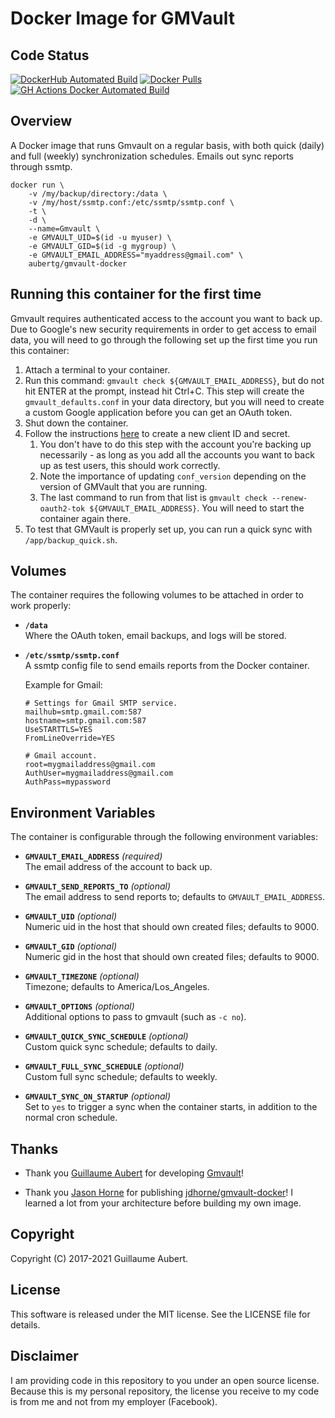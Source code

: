 Docker Image for GMVault
========================


Code Status
-----------

[![DockerHub Automated Build](https://img.shields.io/docker/automated/aubertg/gmvault-docker)](https://hub.docker.com/r/aubertg/gmvault-docker/builds/)
[![Docker Pulls](https://img.shields.io/docker/pulls/aubertg/gmvault-docker.svg)](https://hub.docker.com/r/aubertg/gmvault-docker/)
[![GH Actions Docker Automated Build](https://github.com/guillaumeaubert/gmvault-docker/actions/workflows/build_docker.yml/badge.svg)](https://github.com/guillaumeaubert/gmvault-docker/actions/workflows/build_docker.yml)


Overview
--------

A Docker image that runs Gmvault on a regular basis, with both quick (daily) and
full (weekly) synchronization schedules. Emails out sync reports through ssmtp.

```
docker run \
	-v /my/backup/directory:/data \
	-v /my/host/ssmtp.conf:/etc/ssmtp/ssmtp.conf \
	-t \
	-d \
	--name=Gmvault \
	-e GMVAULT_UID=$(id -u myuser) \
	-e GMVAULT_GID=$(id -g mygroup) \
	-e GMVAULT_EMAIL_ADDRESS="myaddress@gmail.com" \
	aubertg/gmvault-docker
```


Running this container for the first time
-----------------------------------------

Gmvault requires authenticated access to the account you want to back up. Due
to Google's new security requirements in order to get access to email data,
you will need to go through the following set up the first time
you run this container:

1. Attach a terminal to your container.
2. Run this command: `gmvault check ${GMVAULT_EMAIL_ADDRESS}`, but do not hit
ENTER at the prompt, instead hit Ctrl+C. This step will create the
`gmvault_defaults.conf` in your data directory, but you will need to create a
custom Google application before you can get an OAuth token.
3. Shut down the container.
4. Follow the instructions
[here](https://github.com/gaubert/gmvault/issues/335#issuecomment-846483036) to
create a new client ID and secret.
	1. You don't have to do this step with the account you're backing up
	necessarily - as long as you add all the accounts you want to back up as test
	users, this should work correctly.
	2. Note the importance of updating `conf_version` depending on the version of
	GMVault that you are running.
	3. The last command to run from that list is
	`gmvault check --renew-oauth2-tok ${GMVAULT_EMAIL_ADDRESS}`. You will need to
	start the container again there.
5. To test that GMVault is properly set up, you can run a quick sync with
`/app/backup_quick.sh`.


Volumes
-------

The container requires the following volumes to be attached in order to work
properly:

* **`/data`**  
	Where the OAuth token, email backups, and logs will be stored.

* **`/etc/ssmtp/ssmtp.conf`**  
	A ssmtp config file to send emails reports from the Docker container.

	Example for Gmail:
	```
	# Settings for Gmail SMTP service.
	mailhub=smtp.gmail.com:587
	hostname=smtp.gmail.com:587
	UseSTARTTLS=YES
	FromLineOverride=YES

	# Gmail account.
	root=mygmailaddress@gmail.com
	AuthUser=mygmailaddress@gmail.com
	AuthPass=mypassword
	```


Environment Variables
---------------------

The container is configurable through the following environment variables:

* **`GMVAULT_EMAIL_ADDRESS`** *(required)*  
	The email address of the account to back up.

* **`GMVAULT_SEND_REPORTS_TO`** *(optional)*  
	The email address to send reports to; defaults to `GMVAULT_EMAIL_ADDRESS`.

* **`GMVAULT_UID`** *(optional)*  
	Numeric uid in the host that should own created files; defaults to 9000.

* **`GMVAULT_GID`** *(optional)*  
	Numeric gid in the host that should own created files; defaults to 9000.

* **`GMVAULT_TIMEZONE`** *(optional)*  
	Timezone; defaults to America/Los_Angeles.

* **`GMVAULT_OPTIONS`** *(optional)*  
	Additional options to pass to gmvault (such as `-c no`).

* **`GMVAULT_QUICK_SYNC_SCHEDULE`** *(optional)*  
	Custom quick sync schedule; defaults to daily.

* **`GMVAULT_FULL_SYNC_SCHEDULE`** *(optional)*  
	Custom full sync schedule; defaults to weekly.

* **`GMVAULT_SYNC_ON_STARTUP`** *(optional)*  
	Set to `yes` to trigger a sync when the container starts, in addition to the
	normal cron schedule.


Thanks
------

* Thank you [Guillaume Aubert](https://github.com/gaubert) for developing
[Gmvault](https://github.com/gaubert/gmvault)!

* Thank you [Jason Horne](https://github.com/jdhorne) for publishing
[jdhorne/gmvault-docker](https://github.com/jdhorne/gmvault-docker)! I learned
a lot from your architecture before building my own image.


Copyright
---------

Copyright (C) 2017-2021 Guillaume Aubert.


License
-------

This software is released under the MIT license. See the LICENSE file for
details.


Disclaimer
----------

I am providing code in this repository to you under an open source license.
Because this is my personal repository, the license you receive to my code is
from me and not from my employer (Facebook).
